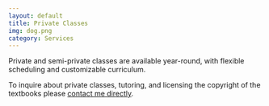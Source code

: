 ```yaml
---
layout: default
title: Private Classes
img: dog.png
category: Services
---
```

Private and semi-private classes are available year-round, with flexible scheduling and customizable curriculum.

To inquire about private classes, tutoring, and licensing the copyright of the textbooks please <a href="#contact">contact me directly</a>.
